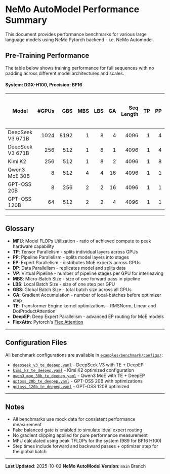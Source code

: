 # NeMo AutoModel Performance Summary

This document provides performance benchmarks for various large language models using NeMo Pytorch backend - i.e. NeMo Automodel.

## Pre-Training Performance

The table below shows training performance for full sequences with no padding across different model architectures and scales.

#### System: DGX-H100, Precision: BF16

| Model | #GPUs | GBS | MBS | LBS | GA | Seq Length | TP | PP | CP | EP | VP | FSDP | Kernel Optimizations | Time per Global Step (s) | Model TFLOPs/sec/GPU | Tokens/sec/GPU |
|-------|------:|----:|----:|----:|---:|-----------:|---:|---:|---:|---:|---:|-----:|---------|-------------------------:|---------------------:|---------------:|
| DeepSeek V3 671B | 1024 | 8192 | 1 | 8 | 4 | 4096 | 1 | 4 | 1 | 64 | 8 | 256 | TE + DeepEP | 37.87 | 216 | 865 |
| DeepSeek V3 671B | 256 | 512 | 1 | 8 | 1 | 4096 | 1 | 4 | 1 | 64 | 8 | 64 | TE + DeepEP | 8.18 | 250 | 1,002 |
| Kimi K2 | 256 | 512 | 1 | 8 | 2 | 4096 | 1 | 8 | 1 | 32 | 4 | 32 | TE + DeepEP | 8.86 | 189 | 924 |
| Qwen3 MoE 30B | 8 | 512 | 4 | 4 | 16 | 4096 | 1 | 1 | 1 | 8 | - | 8 | TE + DeepEP | 22.14 | 212 | 11,842 |
| GPT-OSS 20B | 8 | 256 | 2 | 2 | 16 | 4096 | 1 | 1 | 1 | - | - | 8 | TE + DeepEP + FlexAttn | 10.04 | 279 | 13,058 |
| GPT-OSS 120B | 64 | 512 | 2 | 2 | 4 | 4096 | 1 | 1 | 1 | - | - | 64 | TE + DeepEP + FlexAttn | 4.30 | 231 | 7,626 |

---

## Glossary

- **MFU**: Model FLOPs Utilization - ratio of achieved compute to peak hardware capability
- **TP**: Tensor Parallelism - splits individual layers across GPUs
- **PP**: Pipeline Parallelism - splits model layers into stages
- **EP**: Expert Parallelism - distributes MoE experts across GPUs
- **DP**: Data Parallelism - replicates model and splits data
- **VP**: Virtual Pipeline - number of pipeline stages per GPU for interleaving
- **MBS**: Micro-Batch Size - size of one forward pass in pipeline
- **LBS**: Local Batch Size - size of one step per GPU
- **GBS**: Global Batch Size - total batch size across all GPUs
- **GA**: Gradient Accumulation - number of local-batches before optimizer step
- **TE**: Transformer Engine kernel optimizations - RMSNorm, Linear and DotProductAttention
- **DeepEP**: Deep Expert Parallelism - advanced EP routing for MoE models
- **FlexAttn**: Pytorch's [Flex Attention](https://docs.pytorch.org/docs/stable/nn.attention.flex_attention.html)

---

## Configuration Files

All benchmark configurations are available in [`examples/benchmark/configs/`](https://github.com/NVIDIA-NeMo/Automodel/tree/main/examples):

- [`deepseek_v3_te_deepep.yaml`](examples/benchmark/configs/deepseek_v3_te_deepep.yaml) - DeepSeek V3 with TE + DeepEP
- [`kimi_k2_te_deepep.yaml`](examples/benchmark/configs/kimi_k2_te_deepep.yaml) - Kimi K2 optimized configuration
- [`qwen3_moe_30b_te_deepep.yaml`](examples/benchmark/configs/qwen3_moe_30b_te_deepep.yaml) - Qwen3 MoE with TE + DeepEP
- [`gptoss_20b_te_deepep.yaml`](examples/benchmark/configs/gptoss_20b_te_deepep.yaml) - GPT-OSS 20B with optimizations
- [`gptoss_120b_te_deepep.yaml`](examples/benchmark/configs/gptoss_120b_te_deepep.yaml) - GPT-OSS 120B optimized

---

## Notes

- All benchmarks use mock data for consistent performance measurement
- Fake balanced gate is enabled to simulate ideal expert routing
- No gradient clipping applied for pure performance measurement
- MFU calculated using peak TFLOPs for the system (989 for BF16 H100)
- Step times include forward and backward passes + optimizer step for the global batch

---


**Last Updated**: 2025-10-02
**NeMo AutoModel Version**: `main` Branch
